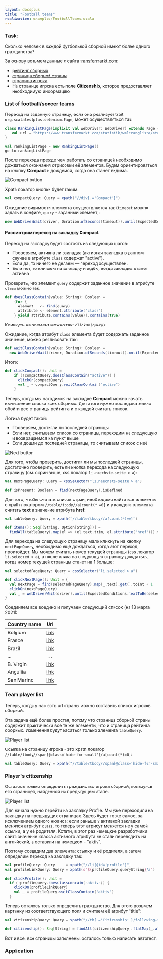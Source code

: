 ```yaml
---
layout: docsplus 
title: "Football teams"
realization: examples/FootballTeams.scala
---
```


### Task: 
Сколько человек в каждой футбольной сборной имеют более одного гражданства?

За основу возьмем данные с сайта [transfermarkt.com](https://www.transfermarkt.com/):
- [рейтинг сборных](https://www.transfermarkt.com/statistik/weltrangliste/statistik)
- [страница сборной страны](https://www.transfermarkt.com/belgien/startseite/verein/3382)
- [страница игрока](https://www.transfermarkt.com/dedryck-boyata/profil/spieler/88262)
- На странице игрока есть поле **Citizenship**, которое предоставляет необходимую информацию

### List of football/soccer teams

Переход на заданную страницу, если она реализует trait `org.scalatestplus.selenium.Page`, может осуществляться так: 

```scala
class RankingListPage(implicit val webDriver: WebDriver) extends Page {
   val url = "https://www.transfermarkt.com/statistik/weltrangliste/statistik"
}

val rankingListPage = new RankingListPage()
go to rankingListPage
```

После перехода прежде чем работать со страницей необходимо дождаться окончания отрисовки её элементов. 
Будем ориентироваться на кнопку **Compact** и дождемся, когда она станет видима. 

![Compact button](https://raw.githubusercontent.com/artemkorsakov/scalenium/NI-football_teams/docs/src/main/resources/microsite/img/examples/fifa/fifa_ranking_list.png)

Xpath локатор кнопки будет таким:
```scala
val compactQuery: Query = xpath("//div[.='Compact']")
```
   
Ожидание видимости элемента осуществляется так (`timeout` можно задать в конфиге, `query` - заданный элемент):
```scala
new WebDriverWait(driver, Duration.ofSeconds(timeout)).until(ExpectedConditions.visibilityOfElementLocated(query.by))
```

#### Рассмотрим переход на закладку **Compact**.

Переход на закладку будет состоять из следующих шагов:
- Проверяем, активна ли закладка (активная закладка в данном случае в атрибуте `class` содержит "active").
- Если да, то ничего не делаем — переход осуществлен.
- Если нет, то кликаем на закладку и ждём, когда закладка станет активна

Проверить, что элемент `query` содержит заданное значение в атрибуте `class` можно так:
```scala
def doesClassContain(value: String): Boolean =
    (for {
      element   <- find(query)
      attribute <- element.attribute("class")
    } yield attribute.contains(value)).contains(true)
```

Кликнуть на элемент можно так: `clickOn(query)`

Ожидание, когда атрибут `class` элемента будет содержать заданное значение, можно реализовать так:
```scala
def waitClassContain(value: String): Boolean =
  new WebDriverWait(driver, Duration.ofSeconds(timeout)).until(ExpectedConditions.attributeContains(query.by, "class", value))
```

Итого:
```scala
def clickCompact(): Unit =
    if (!compactQuery.doesClassContain("active")) {
      clickOn(compactQuery)
      val _ = compactQuery.waitClassContain("active")
    }
```

Теперь, когда мы находимся на закладке **Compact** можно начать вычисление списка всех сборных. 
Для этого нужно последовательно обойти все страницы рейтинга и с каждой считать список.
   
Логика будет такой:
- Проверяем, достигли ли последней страницы
- Если нет, считываем список со страницы, переходим на следующую и возвращаемся на пункт выше
- Если дошли до последней страницы, то считываем список с неё

![Next button](https://raw.githubusercontent.com/artemkorsakov/scalenium/NI-football_teams/docs/src/main/resources/microsite/img/examples/fifa/next_button.png)

Для того, чтобы проверить, достигли ли мы последней страницы, достаточно проверить, есть ли кнопка перехода 
на следующую страницу (см. скрин выше, css локатор `li.naechste-seite > a`):
```scala
val nextPageQuery: Query = cssSelector("li.naechste-seite > a")

def isPresent: Boolean = find(nextPageQuery).isDefined
```

Для того, чтобы считать список стран, необходимо найти все элементы с xpath локатором `//table/tbody//a[count(*)=0]` 
и у каждого элемента считать **text** и значение атрибута **href**:
```scala
val tableQuery: Query = xpath("//table/tbody//a[count(*)=0]")

def items(): Seq[(String, Option[String])] =
  findAll(tableQuery).map(el => (el.text.trim, el.attribute("href"))).toSeq
```

Для перехода на следующую страницу мало кликнуть на кнопку `nextPageQuery`, необходимо ещё дождаться, когда этот 
переход произойдет. Мы можем считать номер текущей страницы (css локатор `li.selected > a`), а после клика
на следующую страницу дождаться, когда номер текущей страницы станет на 1 больше:
```scala
val selectedPageQuery: Query = cssSelector("li.selected > a")

def clickNextPage(): Unit = {
  val nextPage = find(selectedPageQuery).map(_.text).get().toInt + 1
  clickOn(nextPageQuery)
  val _ = webDriverWait(driver).until(ExpectedConditions.textToBe(selectedPageQuery.by, nextPage.toString))
}
```

Соединяем все воедино и получаем следующий список (на 13 марта 2021):

| Country name | Url                                                                                    |
| ------------ |:--------------------------------------------------------------------------------------:|
| Belgium      | [link](https://www.transfermarkt.com/belgien/startseite/verein/3382)                   |
| France       | [link](https://www.transfermarkt.com/frankreich/startseite/verein/3377)                |
| Brazil       | [link](https://www.transfermarkt.com/brasilien/startseite/verein/3439)                 |
| ...          | ...                                                                                    |
| B. Virgin    | [link](https://www.transfermarkt.com/britische-jungferninseln/startseite/verein/17750) |
| Anguilla     | [link](https://www.transfermarkt.com/anguilla/startseite/verein/17748)                 |
| San Marino   | [link](https://www.transfermarkt.com/san-marino/startseite/verein/10521)               |


### Team player list

Теперь, когда у нас есть url страны можно составить список игроков сборной.

Эта задача ещё более простая, потому что страница сборной страны содержит практически все те же элементы,
что и страница рейтинга сборных. Изменения будут касаться только элемента `tableQuery`.

![Player list](https://raw.githubusercontent.com/artemkorsakov/scalenium/NI-football_teams/docs/src/main/resources/microsite/img/examples/fifa/players_list.png)

Ссылка на страницу игрока - это xpath локатор `//table/tbody//span[@class='hide-for-small']/a[count(*)=0]`:
```scala
val tableQuery: Query = xpath("//table/tbody//span[@class='hide-for-small']/a[count(*)=0]")
```

### Player's citizenship

Осталось только определить гражданство игрока сборной, пользуясь его страницей, найденной на предыдущем этапе.

![Player list](https://raw.githubusercontent.com/artemkorsakov/scalenium/NI-football_teams/docs/src/main/resources/microsite/img/examples/fifa/cityzenship.png)

Для начала нужно перейти на закладку Profile. Мы уже переходили на закладку на предыдущих страницах.
Здесь будет то же самое, за исключением одного нюанса: если раньше у активной закладки менялся атрибут  `class`,
то теперь этот атрибут меняется не у самой ссылки, а у её родителя. Кстати, в этот раз немецкие разработчики сайта
значение класса активного атрибута не стали переводить на английский, а оставили на немецком - "aktiv".

Поэтому создадим два элемента: ссылку и её родителя, а затем определим переход на закладку так:

```scala
val profileQuery: Query     = xpath("//li[@id='profile']")
val profileLinkQuery: Query = xpath(s"${profileQuery.queryString}/a")

def clickProfile(): Unit = 
  if (!profileQuery.doesClassContain("aktiv")) {
    clickOn(profileLinkQuery)
    val _ = profileQuery.waitClassContain("aktiv")
  }
```

Теперь осталось только определить гражданство. Для этого возьмем картинку из соответствующего поля и считаем её атрибут
"title":

```scala
val citizenshipQuery: Query = xpath("//th[.='Citizenship:']/following-sibling::td/img")

def citizenship(): Seq[String] = findAll(citizenshipQuery).flatMap(_.attribute("title")).toSeq
```

Вот и все, все страницы заполнены, осталось только написать автотест.

### Application




